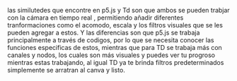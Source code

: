 las similutedes que encontre en p5.js y Td son que ambos se pueden trabjar con la cámara en tiempo real , permitiendo añadir diferentes tranformaciones como el acomodo, escala y los filtros visuales que se les pueden agregar a estos. Y las diferencias son que p5.js se trabaja principalmente a través de codigos, por lo que se necesita conocer las funciones especificas de estos, mientras que para TD se trabaja más con canales y nodos, los cuales son más visuales y puedes ver tu progroso mientras estas trabajando, al igual TD ya te brinda filtros predeterminados simplemente se arratran al canva y listo.